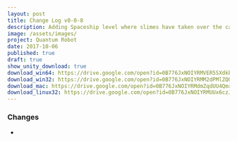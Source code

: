 ```yaml
---
layout: post
title: Change Log v0-0-8
description: Adding Spaceship level where slimes have taken over the cargo bay and storage rooms.
image: /assets/images/
project: Quantum Robot
date: 2017-10-06
published: true
draft: true
show_unity_download: true
download_win64: https://drive.google.com/open?id=0B776JxNOIYRMVER5SXdkbGFvdFE
download_win32: https://drive.google.com/open?id=0B776JxNOIYRMM2dPMlZQQXhDcW8
download_mac: https://drive.google.com/open?id=0B776JxNOIYRMdmZqdUU4QmxmWTg
download_linux32: https://drive.google.com/open?id=0B776JxNOIYRMUUx6czJpNzF6SU0
---
```




### Changes

* 

